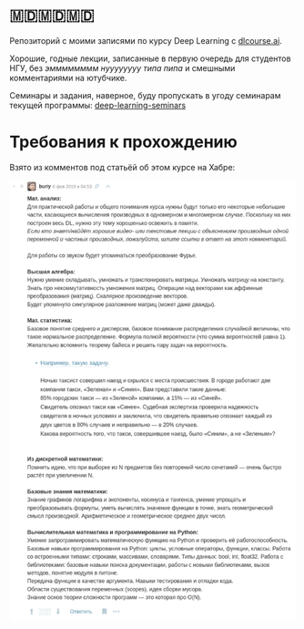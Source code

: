 # 🇲🇩️🇲🇩️🇲🇩️

Репозиторий с моими записями по курсу Deep Learning с [dlcourse.ai](https://dlcourse.ai/).

Хорошие, годные лекции, записанные в первую очередь для студентов НГУ, без *эмммммммм нуууууууу типа пипа* и смешными комментариями на ютубчике.

Семинары и задания, наверное, буду пропускать в угоду семинарам текущей программы: [deep-learning-seminars](https://github.com/bakafox/deep-learning-seminars/)

# Требования к прохождению

Взято из комментов под статьёй об этом курсе на Хабре:

![requirements.png](requirements.png)
